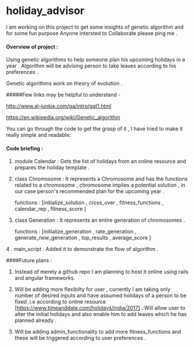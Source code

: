 # holiday_advisor

I am working on this project to get some insights of genetic algorithm and  for some fun purpose
Anyone intersted to Collaborate please ping me .

#### Overview of project :
  Using genetic algorithms to help someone plan his upcoming holidays in a year . 
  Algorithm will be advising person to take leaves according to his preferences . 

Genetic algorithms work on theory of evolution .

  #####Few links may be helpful to understand - 

  http://www.ai-junkie.com/ga/intro/gat1.html

  https://en.wikipedia.org/wiki/Genetic_algorithm


You can go through the code to get the grasp of it , I have tried to make it really simple and readable.


#### Code briefing : 
  
 1. module Calendar :  Gets the list of holidays from an online resource and prepares the holiday template .

 2. class Chromosome : It represents a Chromosome and has the functions related to a chromosome , chromosome implies a potential solution , in our case person's recommended plan for the upcoming year . 

    functions  : [initialize_solution , cross_over , fitness_functions , calendar_rep , fitness_score ]


  3. class Generation : It represents an entire generation of chromosomes .

     functions : [initialize_generation , rate_generation , generate_new_generation , top_results , average_score ]

  4 . main_script : Added it to demonstrate the flow of algorithm .


####Future plans :

1. Instead of merely a github repo I am planning to host it online using rails and angular frameworks.

2. Will be adding more flexibilty for user , currently I am taking only number of desired inputs and have assumed holidays of a person to be fixed .i.e according to online resource [https://www.timeanddate.com/holidays/india/2017]  .
Will allow user to alter the initial holidays and also enable him to add leaves which he has planned already .

3. Will be adding admin_functionality to add more fitness_functions and these will be triggered according to user preferences .


